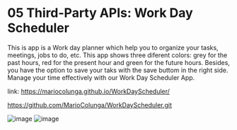 # 05 Third-Party APIs: Work Day Scheduler

This is app is a Work day planner which help you to organize your tasks, meetings, jobs to do, etc. This app shows three diferent colors: grey for the past hours, red for the present hour and green for the future hours. Besides, you have the option to save your taks with the save buttom in the right side. Manage your time effectively with our Work Day Scheduler App.    


link: 
https://mariocolunga.github.io/WorkDayScheduler/

https://github.com/MarioColunga/WorkDayScheduler.git

![image](https://user-images.githubusercontent.com/87739510/149434944-76d283e7-b632-479e-9229-cc80b5135c96.png)
![image](https://user-images.githubusercontent.com/87739510/149435070-1a9f82f3-cde1-4875-822a-9e0416897d74.png)
